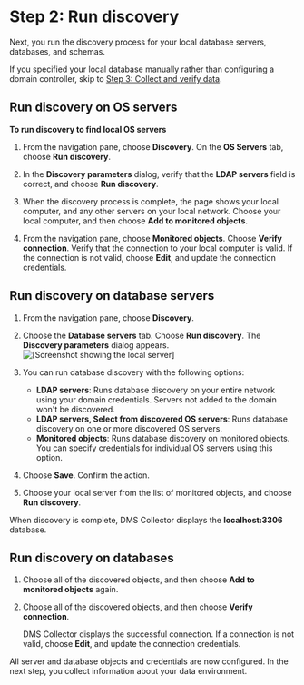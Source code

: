 # Step 2: Run discovery<a name="CHAP_DMSStudio_GettingStarted_Run"></a>

Next, you run the discovery process for your local database servers, databases, and schemas\.

If you specified your local database manually rather than configuring a domain controller, skip to [Step 3: Collect and verify data](CHAP_DMSStudio_GettingStarted_Collect.md)\.

## Run discovery on OS servers<a name="CHAP_DMSStudio_GettingStarted_Run_OSServers"></a>

**To run discovery to find local OS servers**

1. From the navigation pane, choose **Discovery**\. On the **OS Servers** tab, choose **Run discovery**\.

1. In the **Discovery parameters** dialog, verify that the **LDAP servers** field is correct, and choose **Run discovery**\.

1. When the discovery process is complete, the page shows your local computer, and any other servers on your local network\. Choose your local computer, and then choose **Add to monitored objects**\. 

1. From the navigation pane, choose **Monitored objects**\. Choose **Verify connection**\. Verify that the connection to your local computer is valid\. If the connection is not valid, choose **Edit**, and update the connection credentials\.

## Run discovery on database servers<a name="CHAP_DMSStudio_GettingStarted_Run_DBServers"></a>

1. From the navigation pane, choose **Discovery**\.

1. Choose the **Database servers** tab\. Choose **Run discovery**\. The **Discovery parameters** dialog appears\.  
![\[Screenshot showing the local server\]](http://docs.aws.amazon.com/dms/latest/userguide/images/dmsstudio_061.png)

1. You can run database discovery with the following options:
   + **LDAP servers**: Runs database discovery on your entire network using your domain credentials\. Servers not added to the domain won't be discovered\.
   + **LDAP servers, Select from discovered OS servers**: Runs database discovery on one or more discovered OS servers\. 
   + **Monitored objects**: Runs database discovery on monitored objects\. You can specify credentials for individual OS servers using this option\.

1. Choose **Save**\. Confirm the action\.

1. Choose your local server from the list of monitored objects, and choose **Run discovery**\.

When discovery is complete, DMS Collector displays the **localhost:3306** database\.

## Run discovery on databases<a name="CHAP_DMSStudio_GettingStarted_Run_DB"></a>

1. Choose all of the discovered objects, and then choose **Add to monitored objects** again\.

1. Choose all of the discovered objects, and then choose **Verify connection**\. 

   DMS Collector displays the successful connection\. If a connection is not valid, choose **Edit**, and update the connection credentials\.

All server and database objects and credentials are now configured\. In the next step, you collect information about your data environment\.